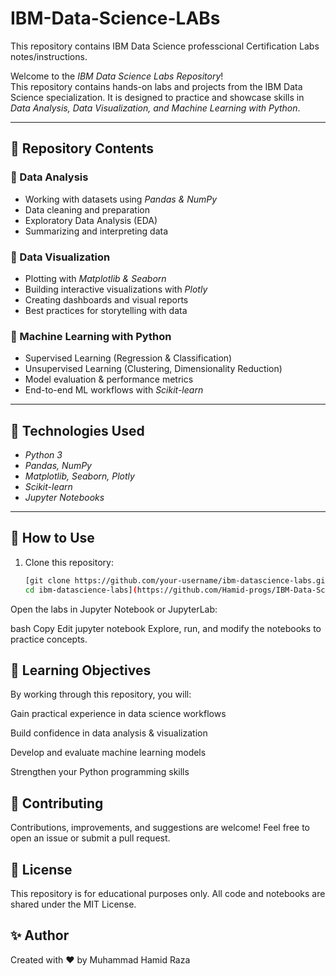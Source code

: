 # IBM-Data-Science-LABs
This repository contains IBM Data Science professcional Certification Labs notes/instructions.

Welcome to the *IBM Data Science Labs Repository*!  
This repository contains hands-on labs and projects from the IBM Data Science specialization. It is designed to practice and showcase skills in *Data Analysis, Data Visualization, and Machine Learning with Python*.

---

## 📂 Repository Contents

### 🔹 Data Analysis
- Working with datasets using *Pandas & NumPy*  
- Data cleaning and preparation  
- Exploratory Data Analysis (EDA)  
- Summarizing and interpreting data  

### 🔹 Data Visualization
- Plotting with *Matplotlib & Seaborn*  
- Building interactive visualizations with *Plotly*  
- Creating dashboards and visual reports  
- Best practices for storytelling with data  

### 🔹 Machine Learning with Python
- Supervised Learning (Regression & Classification)  
- Unsupervised Learning (Clustering, Dimensionality Reduction)  
- Model evaluation & performance metrics  
- End-to-end ML workflows with *Scikit-learn*  

---

## 🚀 Technologies Used
- *Python 3*  
- *Pandas, NumPy*  
- *Matplotlib, Seaborn, Plotly*  
- *Scikit-learn*  
- *Jupyter Notebooks*  

---

## 📖 How to Use
1. Clone this repository:  
   ```bash
   [git clone https://github.com/your-username/ibm-datascience-labs.git
   cd ibm-datascience-labs](https://github.com/Hamid-progs/IBM-Data-Science-LABs.git)
Open the labs in Jupyter Notebook or JupyterLab:

bash
Copy
Edit
jupyter notebook
Explore, run, and modify the notebooks to practice concepts.

## 🎯 Learning Objectives
By working through this repository, you will:

Gain practical experience in data science workflows

Build confidence in data analysis & visualization

Develop and evaluate machine learning models

Strengthen your Python programming skills

## 🤝 Contributing
Contributions, improvements, and suggestions are welcome!
Feel free to open an issue or submit a pull request.

## 📜 License
This repository is for educational purposes only.
All code and notebooks are shared under the MIT License.

## ✨ Author
Created with ❤ by Muhammad Hamid Raza

